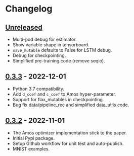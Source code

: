 # Changelog

<!--

Changelog follow the https://keepachangelog.com/ standard (at least the headers)

This allow to:

* auto-parsing release notes during the automated releases from github-action:
  https://github.com/marketplace/actions/pypi-github-auto-release
* Have clickable headers in the rendered markdown

To release a new version (e.g. from `1.0.0` -> `2.0.0`):

* Create a new `# [2.0.0] - YYYY-MM-DD` header and add the current
  `[Unreleased]` notes.
* At the end of the file:
  * Define the new link url:
  `[2.0.0]: https://github.com/google-research/jestimator/compare/v1.0.0...v2.0.0`
  * Update the `[Unreleased]` url: `v1.0.0...HEAD` -> `v2.0.0...HEAD`

-->

## [Unreleased]

* Multi-pod debug for estimator.
* Show variable shape in tensorboard.
* `save_mutable` defaults to False for LSTM debug.
* Debug for checkpointing.
* Simplified pre-training code (remove seqio).

## [0.3.3] - 2022-12-01

* Python 3.7 compatibility.
* Add `d_coef` and `c_coef` to Amos hyper-parameter.
* Support for flax_mutables in checkpointing.
* Bug fix data/pipeline_rec and simplified data_utils code.

## [0.3.2] - 2022-11-01

* The Amos optimizer implementation stick to the paper.
* Initial Pypi package.
* Setup Github workflow for unit test and auto-publish.
* MNIST examples.

[Unreleased]: https://github.com/google-research/jestimator/compare/v0.3.3...HEAD
[0.3.3]: https://github.com/google-research/jestimator/releases/tag/v0.3.3
[0.3.2]: https://github.com/google-research/jestimator/releases/tag/v0.3.2
